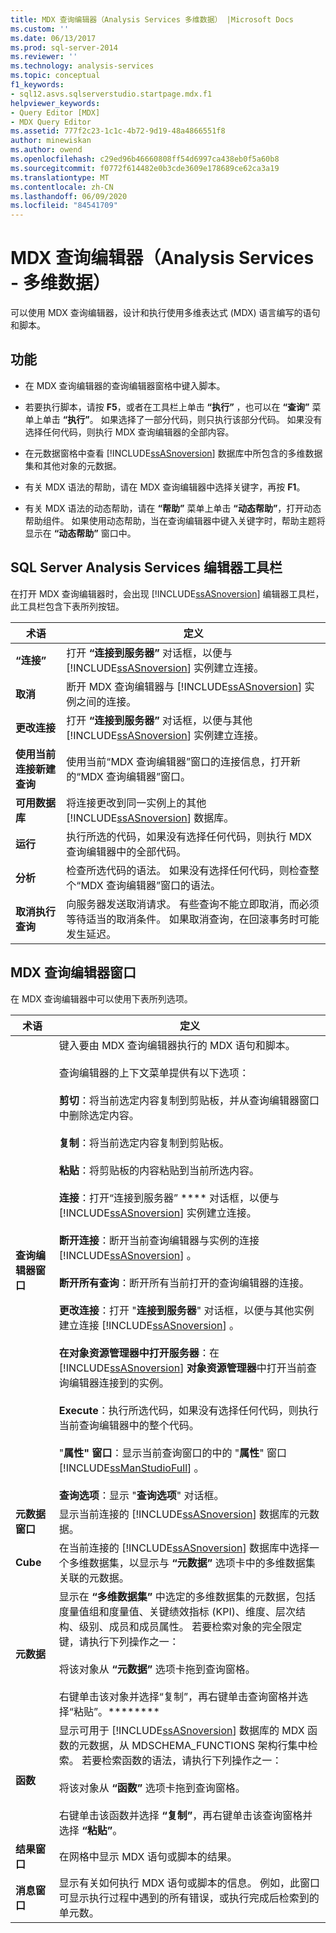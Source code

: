 ```yaml
---
title: MDX 查询编辑器（Analysis Services 多维数据） |Microsoft Docs
ms.custom: ''
ms.date: 06/13/2017
ms.prod: sql-server-2014
ms.reviewer: ''
ms.technology: analysis-services
ms.topic: conceptual
f1_keywords:
- sql12.asvs.sqlserverstudio.startpage.mdx.f1
helpviewer_keywords:
- Query Editor [MDX]
- MDX Query Editor
ms.assetid: 777f2c23-1c1c-4b72-9d19-48a4866551f8
author: minewiskan
ms.author: owend
ms.openlocfilehash: c29ed96b46660808ff54d6997ca438eb0f5a60b8
ms.sourcegitcommit: f0772f614482e0b3cde3609e178689ce62ca3a19
ms.translationtype: MT
ms.contentlocale: zh-CN
ms.lasthandoff: 06/09/2020
ms.locfileid: "84541709"
---
```

# <a name="mdx-query-editor-analysis-services---multidimensional-data"></a>MDX 查询编辑器（Analysis Services - 多维数据）
  可以使用 MDX 查询编辑器，设计和执行使用多维表达式 (MDX) 语言编写的语句和脚本。  
  
## <a name="features"></a>功能  
  
-   在 MDX 查询编辑器的查询编辑器窗格中键入脚本。  
  
-   若要执行脚本，请按 **F5**，或者在工具栏上单击 **“执行”** ，也可以在 **“查询”** 菜单上单击 **“执行”**。 如果选择了一部分代码，则只执行该部分代码。 如果没有选择任何代码，则执行 MDX 查询编辑器的全部内容。  
  
-   在元数据窗格中查看 [!INCLUDE[ssASnoversion](../includes/ssasnoversion-md.md)] 数据库中所包含的多维数据集和其他对象的元数据。  
  
-   有关 MDX 语法的帮助，请在 MDX 查询编辑器中选择关键字，再按 **F1**。  
  
-   有关 MDX 语法的动态帮助，请在 **“帮助”** 菜单上单击 **“动态帮助”**，打开动态帮助组件。 如果使用动态帮助，当在查询编辑器中键入关键字时，帮助主题将显示在 **“动态帮助”** 窗口中。  
  
## <a name="sql-server-analysis-services-editors-toolbar"></a>SQL Server Analysis Services 编辑器工具栏  
 在打开 MDX 查询编辑器时，会出现 [!INCLUDE[ssASnoversion](../includes/ssasnoversion-md.md)] 编辑器工具栏，此工具栏包含下表所列按钮。  
  
|术语|定义|  
|----------|----------------|  
|**“连接”**|打开 **“连接到服务器”** 对话框，以便与 [!INCLUDE[ssASnoversion](../includes/ssasnoversion-md.md)] 实例建立连接。|  
|**取消**|断开 MDX 查询编辑器与 [!INCLUDE[ssASnoversion](../includes/ssasnoversion-md.md)] 实例之间的连接。|  
|**更改连接**|打开 **“连接到服务器”** 对话框，以便与其他 [!INCLUDE[ssASnoversion](../includes/ssasnoversion-md.md)] 实例建立连接。|  
|**使用当前连接新建查询**|使用当前“MDX 查询编辑器”窗口的连接信息，打开新的“MDX 查询编辑器”窗口。|  
|**可用数据库**|将连接更改到同一实例上的其他 [!INCLUDE[ssASnoversion](../includes/ssasnoversion-md.md)] 数据库。|  
|**运行**|执行所选的代码，如果没有选择任何代码，则执行 MDX 查询编辑器中的全部代码。|  
|**分析**|检查所选代码的语法。 如果没有选择任何代码，则检查整个“MDX 查询编辑器”窗口的语法。|  
|**取消执行查询**|向服务器发送取消请求。 有些查询不能立即取消，而必须等待适当的取消条件。 如果取消查询，在回滚事务时可能发生延迟。|  
  
## <a name="mdx-query-editor-window"></a>MDX 查询编辑器窗口  
 在 MDX 查询编辑器中可以使用下表所列选项。  
  
|术语|定义|  
|----------|----------------|  
|**查询编辑器窗口**|键入要由 MDX 查询编辑器执行的 MDX 语句和脚本。<br /><br /> 查询编辑器的上下文菜单提供有以下选项：<br /><br /> **剪切**：将当前选定内容复制到剪贴板，并从查询编辑器窗口中删除选定内容。<br /><br /> **复制**：将当前选定内容复制到剪贴板。<br /><br /> **粘贴**：将剪贴板的内容粘贴到当前所选内容。<br /><br /> **连接**：打开“连接到服务器” **** 对话框，以便与 [!INCLUDE[ssASnoversion](../includes/ssasnoversion-md.md)] 实例建立连接。<br /><br /> **断开连接**：断开当前查询编辑器与实例的连接 [!INCLUDE[ssASnoversion](../includes/ssasnoversion-md.md)] 。<br /><br /> **断开所有查询**：断开所有当前打开的查询编辑器的连接。<br /><br /> **更改连接**：打开 "**连接到服务器**" 对话框，以便与其他实例建立连接 [!INCLUDE[ssASnoversion](../includes/ssasnoversion-md.md)] 。<br /><br /> **在对象资源管理器中打开服务器**：在 [!INCLUDE[ssASnoversion](../includes/ssasnoversion-md.md)] **对象资源管理器**中打开当前查询编辑器连接到的实例。<br /><br /> **Execute**：执行所选代码，如果没有选择任何代码，则执行当前查询编辑器中的整个代码。<br /><br /> "**属性" 窗口**：显示当前查询窗口的中的 "**属性**" 窗口 [!INCLUDE[ssManStudioFull](../includes/ssmanstudiofull-md.md)] 。<br /><br /> **查询选项**：显示 "**查询选项**" 对话框。|  
|**元数据窗口**|显示当前连接的 [!INCLUDE[ssASnoversion](../includes/ssasnoversion-md.md)] 数据库的元数据。|  
|**Cube**|在当前连接的 [!INCLUDE[ssASnoversion](../includes/ssasnoversion-md.md)] 数据库中选择一个多维数据集，以显示与 **“元数据”** 选项卡中的多维数据集关联的元数据。|  
|**元数据**|显示在 **“多维数据集”** 中选定的多维数据集的元数据，包括度量值组和度量值、关键绩效指标 (KPI)、维度、层次结构、级别、成员和成员属性。 若要检索对象的完全限定键，请执行下列操作之一：<br /><br /> 将该对象从 **“元数据”** 选项卡拖到查询窗格。<br /><br /> 右键单击该对象并选择“复制”，再右键单击查询窗格并选择“粘贴”。********|  
|**函数**|显示可用于 [!INCLUDE[ssASnoversion](../includes/ssasnoversion-md.md)] 数据库的 MDX 函数的元数据，从 MDSCHEMA_FUNCTIONS 架构行集中检索。 若要检索函数的语法，请执行下列操作之一：<br /><br /> 将该对象从 **“函数”** 选项卡拖到查询窗格。<br /><br /> 右键单击该函数并选择 **“复制”**，再右键单击该查询窗格并选择 **“粘贴”**。|  
|**结果窗口**|在网格中显示 MDX 语句或脚本的结果。|  
|**消息窗口**|显示有关如何执行 MDX 语句或脚本的信息。 例如，此窗口可显示执行过程中遇到的所有错误，或执行完成后检索到的单元数。|  
  
  

